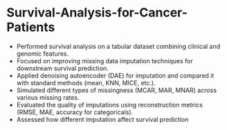 # Survival-Analysis-for-Cancer-Patients
- Performed survival analysis on a tabular dataset combining clinical and genomic features.
- Focused on improving missing data imputation techniques for downstream survival prediction.
- Applied denoising autoencoder (DAE) for imputation and compared it with standard methods (mean, KNN, MICE, etc.).
- Simulated different types of missingness (MCAR, MAR, MNAR) across various missing rates.
- Evaluated the quality of imputations using reconstruction metrics (RMSE, MAE, accuracy for categoricals).
- Assessed how different imputation affect survival prediction
